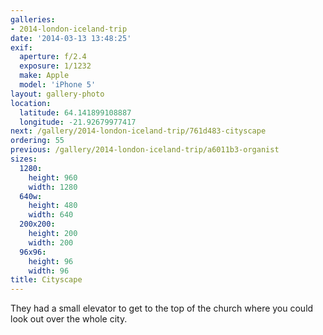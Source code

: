 ```yaml
---
galleries:
- 2014-london-iceland-trip
date: '2014-03-13 13:48:25'
exif:
  aperture: f/2.4
  exposure: 1/1232
  make: Apple
  model: 'iPhone 5'
layout: gallery-photo
location:
  latitude: 64.141899108887
  longitude: -21.92679977417
next: /gallery/2014-london-iceland-trip/761d483-cityscape
ordering: 55
previous: /gallery/2014-london-iceland-trip/a6011b3-organist
sizes:
  1280:
    height: 960
    width: 1280
  640w:
    height: 480
    width: 640
  200x200:
    height: 200
    width: 200
  96x96:
    height: 96
    width: 96
title: Cityscape
---
```


They had a small elevator to get to the top of the church where you could look out over the whole city.
